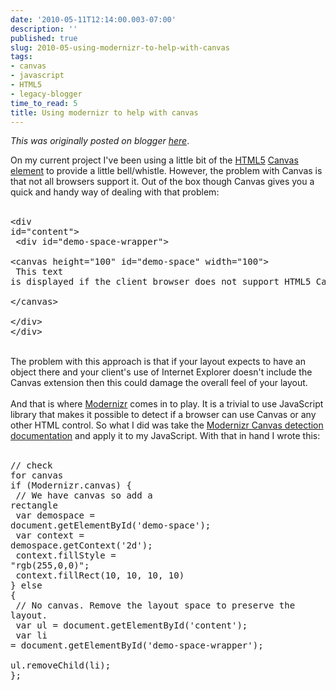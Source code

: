 ```yaml
---
date: '2010-05-11T12:14:00.003-07:00'
description: ''
published: true
slug: 2010-05-using-modernizr-to-help-with-canvas
tags:
- canvas
- javascript
- HTML5
- legacy-blogger
time_to_read: 5
title: Using modernizr to help with canvas
---
```


*This was originally posted on blogger [here](https://pydanny.blogspot.com/2010/05/using-modernizr-to-help-with-canvas.html)*.

On my current project I've been using a little bit of the <a href="http://en.wikipedia.org/wiki/HTML5">HTML5</a>&nbsp;<a href="http://en.wikipedia.org/wiki/Canvas_element">Canvas element</a> to provide a little bell/whistle. However, the problem with Canvas is that not all browsers support it. Out of the box though Canvas gives you a quick and handy way of dealing with that problem:<br /><br /><pre class="prettyprint lang-html">&lt;div id="content"&gt;<br />    &lt;div id="demo-space-wrapper"&gt;<br />        &lt;canvas height="100" id="demo-space" width="100"&gt;<br />            This text is displayed if the client browser does not support HTML5 Canvas.<br />        &lt;/canvas&gt;<br />    &lt;/div&gt;<br />&lt;/div&gt;<br /></pre><br />The problem with this approach is that if your layout expects to have an object there and your client's use of Internet Explorer doesn't include the Canvas extension then this could damage the overall feel of your layout.<br /><br />And that is where <a href="http://www.modernizr.com/">Modernizr</a> comes in to play. It is a trivial to use JavaScript library that makes it possible to detect if a browser can use Canvas or any other HTML control. So what I did was take the <a href="http://www.modernizr.com/docs/#canvas">Modernizr Canvas detection documentation</a> and apply it to my JavaScript. With that in hand I wrote this:<br /><br /><pre class="prettyprint lang-js">// check for canvas<br />if (Modernizr.canvas) {<br />    // We have canvas so add a rectangle<br />    var demospace = document.getElementById('demo-space');<br />    var context = demospace.getContext('2d');<br />    context.fillStyle = "rgb(255,0,0)";<br />    context.fillRect(10, 10, 10, 10)            <br />} else {<br />    // No canvas. Remove the layout space to preserve the layout.<br />    var ul = document.getElementById('content');<br />    var li = document.getElementById('demo-space-wrapper');<br />    ul.removeChild(li);<br />};<br /></pre>